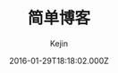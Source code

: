 ---
title: 简单博客
github: https://github.com/liungkejin/liungkejin.github.io
demo: https://liungkejin.github.io/
author: Kejin
ssg:
  - Jekyll
cms:
  - No Cms
date: 2016-01-29T18:18:02.000Z
description: 我的个人博客
stale: true
---